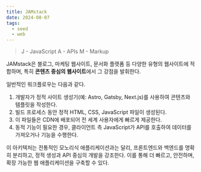 ```yaml
---
title: JAMstack
date: 2024-08-07
tags:
  - seed
  - web
---
```


> J - JavaScript
A - APIs
M - Markup

JAMstack은 블로그, 마케팅 웹사이트, 문서화 플랫폼 등 다양한 유형의 웹사이트에 적합하며, 특히 **콘텐츠 중심의 웹사이트**에서 그 강점을 발휘한다.

일반적인 워크플로우는 다음과 같다.

1. 개발자가 정적 사이트 생성기(예: Astro, Gatsby, Next.js)를 사용하여 콘텐츠와 템플릿을 작성한다.
2. 빌드 프로세스 동안 정적 HTML, CSS, JavaScript 파일이 생성된다.
3. 이 파일들은 CDN에 배포되어 전 세계 사용자에게 빠르게 제공한다.
4. 동적 기능이 필요한 경우, 클라이언트 측 JavaScript가 API를 호출하여 데이터를 가져오거나 기능을 수행한다.

이 아키텍처는 전통적인 모노리식 애플리케이션과는 달리, 프론트엔드와 백엔드를 명확히 분리하고, 정적 생성과 API 중심의 개발을 강조한다. 이를 통해 더 빠르고, 안전하며, 확장 가능한 웹 애플리케이션을 구축할 수 있다.
